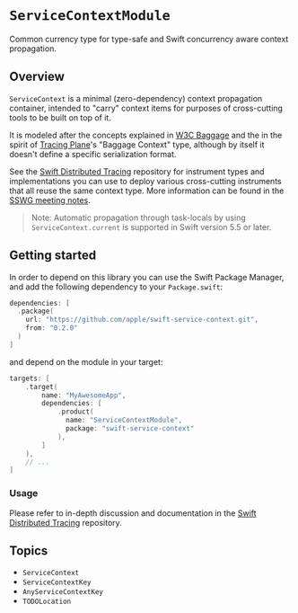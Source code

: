 # ``ServiceContextModule``

Common currency type for type-safe and Swift concurrency aware context propagation.

## Overview

``ServiceContext`` is a minimal (zero-dependency) context propagation container, intended to "carry" context items
for purposes of cross-cutting tools to be built on top of it.

It is modeled after the concepts explained in [W3C Baggage](https://w3c.github.io/baggage/) and the
in the spirit of [Tracing Plane](https://cs.brown.edu/~jcmace/papers/mace18universal.pdf)'s "Baggage Context" type,
although by itself it doesn't define a specific serialization format.

See the [Swift Distributed Tracing](https://github.com/apple/swift-distributed-tracing) repository for instrument types
and implementations you can use to deploy various cross-cutting instruments that all reuse the same context type. 
More information can be found in the
[SSWG meeting notes](https://gist.github.com/ktoso/4d160232407e4d5835b5ba700c73de37#swift-baggage-context--distributed-tracing).

> Note: Automatic propagation through task-locals by using `ServiceContext.current` is supported in Swift version 5.5 or later.

## Getting started

In order to depend on this library you can use the Swift Package Manager, and add the following dependency to your `Package.swift`:

```swift
dependencies: [
  .package(
    url: "https://github.com/apple/swift-service-context.git",
    from: "0.2.0"
  )
]
```

and depend on the module in your target:

```swift
targets: [
    .target(
        name: "MyAwesomeApp",
        dependencies: [
            .product(
              name: "ServiceContextModule",
              package: "swift-service-context"
            ),
        ]
    ),
    // ...
]
```

### Usage

Please refer to in-depth discussion and documentation in the [Swift Distributed Tracing](https://github.com/apple/swift-distributed-tracing) repository.

## Topics

- ``ServiceContext``
- ``ServiceContextKey``
- ``AnyServiceContextKey``
- ``TODOLocation``

